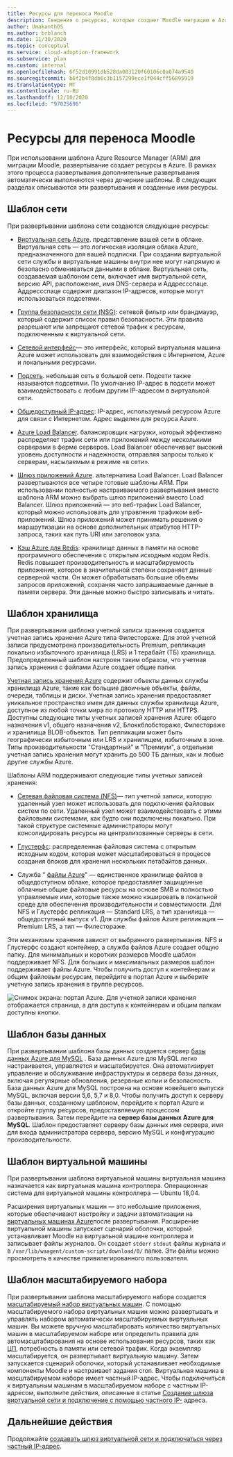 ```yaml
---
title: Ресурсы для переноса Moodle
description: Сведения о ресурсах, которые создает Moodle миграцию в Azure. К примерам относятся виртуальная сеть Azure, группа безопасности сети и подсеть.
author: UmakanthOS
ms.author: brblanch
ms.date: 11/30/2020
ms.topic: conceptual
ms.service: cloud-adoption-framework
ms.subservice: plan
ms.custom: internal
ms.openlocfilehash: 6f52d10991db528da083120f60106c0a074a9540
ms.sourcegitcommit: b6f2b4f8db6c3b1157299ece1f044cff56895919
ms.translationtype: MT
ms.contentlocale: ru-RU
ms.lasthandoff: 12/10/2020
ms.locfileid: "97025696"
---
```

# <a name="moodle-migration-resources"></a>Ресурсы для переноса Moodle

При использовании шаблона Azure Resource Manager (ARM) для миграции Moodle, развертывание создает ресурсы в Azure. В рамках этого процесса развертывания дополнительные развертывания автоматически выполняются через дочерние шаблоны. В следующих разделах описываются эти развертывания и созданные ими ресурсы.

## <a name="network-template"></a>Шаблон сети

При развертывании шаблона сети создаются следующие ресурсы:

- [Виртуальная сеть Azure](/azure/virtual-network/virtual-networks-overview). представление вашей сети в облаке. Виртуальная сеть — это логическая изоляция облака Azure, предназначенного для вашей подписки. При создании виртуальной сети службы и виртуальные машины внутри нее могут напрямую и безопасно обмениваться данными в облаке. Виртуальная сеть, создаваемая шаблоном сети, включает имя виртуальной сети, версию API, расположение, имя DNS-сервера и Аддрессспаце. Аддрессспаце содержит диапазон IP-адресов, которые могут использоваться подсетями.

- [Группа безопасности сети (NSG)](/azure/virtual-network/network-security-groups-overview): сетевой фильтр или брандмауэр, который содержит список правил безопасности. Эти правила разрешают или запрещают сетевой трафик к ресурсам, подключенным к виртуальной сети.

- [Сетевой интерфейс](/azure/virtual-network/virtual-network-network-interface)— это интерфейс, который виртуальная машина Azure может использовать для взаимодействия с Интернетом, Azure и локальными ресурсами.

- [Подсеть](/azure/virtual-network/virtual-network-manage-subnet). небольшая сеть в большой сети. Подсети также называются подсетями. По умолчанию IP-адрес в подсети может взаимодействовать с любым другим IP-адресом в виртуальной сети.

- [Общедоступный IP-адрес](/azure/virtual-network/public-ip-addresses#:~:text=Public%20IP%20addresses%20enable%20Azure,IP%20assigned%20can%20communicate%20outbound): IP-адрес, используемый ресурсом Azure для связи с Интернетом. Адрес выделен для ресурса Azure.

- [Azure Load Balancer](/azure/virtual-machines/windows/tutorial-load-balancer#:~:text=An%20Azure%20load%20balancer%20is,traffic%20to%20an%20operational%20VM). балансировщик нагрузки, который эффективно распределяет трафик сети или приложений между несколькими серверами в ферме серверов. Load Balancer обеспечивает высокий уровень доступности и надежности, отправляя запросы только к серверам, насылаемым в режиме «в сети».

- [Шлюз приложений Azure](/azure/application-gateway/overview). альтернатива Load Balancer. Load Balancer развертываются все четыре готовые шаблоны ARM. При использовании полностью настраиваемого развертывания вместо шаблона ARM можно выбрать шлюз приложений вместо Load Balancer. Шлюз приложений — это веб-трафик Load Balancer, который можно использовать для управления трафиком веб-приложений. Шлюз приложений может принимать решения о маршрутизации на основе дополнительных атрибутов HTTP-запроса, таких как путь URI или заголовок узла.

- [Кэш Azure для Redis](/azure/azure-cache-for-redis/cache-overview): хранилище данных в памяти на основе программного обеспечения с открытым исходным кодом Redis. Redis повышает производительность и масштабируемость приложения, которое в значительной степени сохраняет данные серверной части. Он может обрабатывать большие объемы запросов приложений, сохраняя часто запрашиваемые данные в памяти сервера. Эти данные можно быстро записывать и читать.

## <a name="storage-template"></a>Шаблон хранилища

При развертывании шаблона учетной записи хранения создается учетная запись хранения Azure типа Филестораже. Для этой учетной записи предусмотрена производительность Premium, репликация локально избыточного хранилища (LRS) и 1 терабайт (ТБ) хранилища. Предопределенный шаблон настроен таким образом, что учетная запись хранения с файлами Azure создает общие папки.

[Учетная запись хранения Azure](/azure/storage/common/storage-account-overview) содержит объекты данных службы хранилища Azure, такие как большие двоичные объекты, файлы, очереди, таблицы и диски. Учетная запись хранения предоставляет уникальное пространство имен для данных службы хранилища Azure, доступное из любой точки мира по протоколу HTTP или HTTPS. Доступны следующие типы учетных записей хранения Azure: общего назначения v1, общего назначения v2, Блоккблобстораже, Филестораже и хранилища BLOB-объектов. Тип репликации может быть географически избыточным или LRS и хранилищем, избыточным в зоне. Типы производительности "Стандартный" и "Премиум", а отдельная учетная запись хранения могут хранить до 500 ТБ данных, как и любые другие службы Azure.

Шаблоны ARM поддерживают следующие типы учетных записей хранения:

- [Сетевая файловая система (NFS)](/windows-server/storage/nfs/nfs-overview)— тип учетной записи, которую удаленный узел может использовать для подключения файловых систем по сети. Удаленный узел может взаимодействовать с этими файловыми системами, как будто они подключены локально. При такой структуре системные администраторы могут консолидировать ресурсы на централизованные серверы в сети.

- [Глустерфс](/azure/virtual-machines/workloads/sap/high-availability-guide-rhel-glusterfs): распределенная файловая система с открытым исходным кодом, которая может масштабироваться в процессе создания блоков для хранения нескольких петабайтов данных.

- Служба " [файлы Azure](/azure/storage/files/storage-files-introduction)" — единственное хранилище файлов в общедоступном облаке, которое предоставляет защищенные облачные общие файловые ресурсы на основе SMB и полностью управляемые ими, которые также можно кэшировать в локальной среде для обеспечения производительности и совместимости. Для NFS и Глустерфс репликация — Standard LRS, а тип хранилища — общедоступный выпуск v1. Для службы файлов Azure репликация — Premium LRS, а тип — Филестораже.

Эти механизмы хранения зависят от выбранного развертывания. NFS и Глустерфс создают контейнер, а служба файлов Azure создает общую папку. Для минимальных и коротких размеров Moodle шаблон поддерживает NFS. Для больших и максимальных размеров шаблон поддерживает файлы Azure. Чтобы получить доступ к контейнерам и общим файловым ресурсам, перейдите в портал Azure и выберите учетную запись хранения в группе ресурсов.

![Снимок экрана: портал Azure. Для учетной записи хранения отображается страница, а для доступа к контейнерам и общим папкам доступны кнопки.](./images/storage-account.png)

## <a name="database-template"></a> Шаблон базы данных

При развертывании шаблона базы данных создается сервер [базы данных Azure для MySQL](/azure/mysql/) . База данных Azure для MySQL легко настраивается, управляется и масштабируется. Она автоматизирует управление и обслуживание инфраструктуры и сервера базы данных, включая регулярные обновления, резервные копии и безопасность. База данных Azure для MySQL построена на основе новейшего выпуска MySQL, включая версии 5,6, 5,7 и 8,0. Чтобы получить доступ к серверу базы данных, созданному шаблоном, перейдите к портал Azure и откройте группу ресурсов, предоставляемую процессом развертывания. Затем перейдите на **сервер базы данных Azure для MySQL**. Шаблон предоставляет серверу базы данных имя сервера, имя для входа администратора сервера, версию MySQL и конфигурацию производительности.

## <a name="virtual-machine-template"></a>Шаблон виртуальной машины

При развертывании шаблона виртуальной машины виртуальная машина назначается как виртуальная машина контроллера. Операционная система для виртуальной машины контроллера — Ubuntu 18,04.

Расширения виртуальных машин — это небольшие приложения, которые обеспечивают настройку и задачи автоматизации на [виртуальных машинах Azure](/azure/virtual-machines/extensions/overview)после развертывания. Расширение виртуальной машины запускает сценарий оболочки, который устанавливает Moodle на виртуальной машине контроллера и записывает файлы журналов. Он создает `stderr` `stdout` файлы журнала и в `/var/lib/waagent/custom-script/download/0/` папке. Эти файлы можно просмотреть в качестве привилегированного пользователя.

## <a name="scale-set-template"></a>Шаблон масштабируемого набора

При развертывании шаблона масштабируемого набора создается [масштабируемый набор виртуальных машин](/azure/virtual-machine-scale-sets/overview). С помощью масштабируемого набора виртуальных машин можно развертывать и управлять набором автоматически масштабируемых виртуальных машин. Вы можете вручную масштабировать количество виртуальных машин в масштабируемом наборе или определить правила для автомасштабирования на основе использования ресурсов, таких как [ЦП](/visualstudio/profiling/average-cpu-utilization), потребность в памяти или сетевой трафик. Когда экземпляр масштабируется, он развертывает виртуальную машину. Затем запускается сценарий оболочки, который устанавливает необходимые компоненты Moodle и настраивает задания cron. Виртуальная машина в масштабируемом наборе имеет частный IP-адрес. Чтобы подключиться к виртуальным машинам в масштабируемом наборе с частным IP-адресом, выполните действия, описанные в статье [Создание шлюза виртуальной сети и подключение с помощью частного IP-](./vpn-gateway.md) адреса.

## <a name="next-steps"></a>Дальнейшие действия

Продолжайте [создавать шлюз виртуальной сети и подключаться через частный IP-адрес](./vpn-gateway.md).
